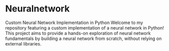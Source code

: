# Neuralnetwork
Custom Neural Network Implementation in Python  Welcome to my repository featuring a custom implementation of a neural network in Python! This project aims to provide a hands-on exploration of neural network fundamentals by building a neural network from scratch, without relying on external libraries.
